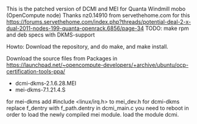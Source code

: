 This is the patched version of DCMI and MEI for Quanta Windmill mobo (OpenCompute node)
Thanks nz0.14910 from servethehome.com for this https://forums.servethehome.com/index.php?threads/potential-deal-2-x-dual-2011-nodes-199-quanta-openrack.6856/page-34
TODO: make rpm and deb specs with DKMS-support


Howto:
Download the repository, and do make, and make install.



Download the source files from Packages in https://launchpad.net/~opencompute-developers/+archive/ubuntu/ocp-certification-tools-ppa/

- dcmi-dkms-2.1.6.28.MEI
- mei-dkms-7.1.21.4.S

for mei-dkms add #include <linux/irq.h> to mei_dev.h
for dcmi-dkms replace f_dentry with f_path.dentry in dcmi_main.c 
you need to reboot in order to load the newly compiled mei module.
load the module dcmi.


